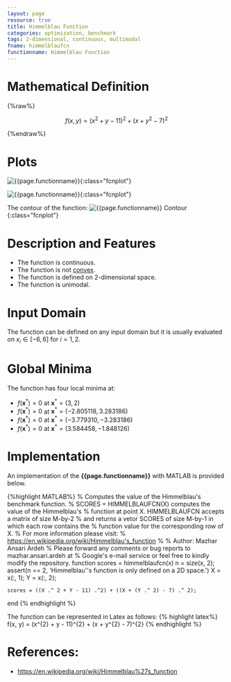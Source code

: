 ```yaml
---
layout: page
resource: true
title: Himmelblau Function
categories: optimization, benchmark
tags: 2-dimensional, continuous, multimodal
fname: himmelblaufcn
functionname: Himmelblau Function
---
```

<head>
	<script type="text/x-mathjax-config">
	  MathJax.Hub.Config({tex2jax: {inlineMath: [['$','$'], ['\\(','\\)']]}});
	</script>
	<script type="text/javascript" async
	  src="https://cdn.mathjax.org/mathjax/latest/MathJax.js?config=TeX-AMS_CHTML">
	</script>
</head>


# Mathematical Definition

{%raw%}

$$f(x, y) = (x^{2} + y - 11)^{2} + (x + y^{2} - 7)^{2}$$

{%endraw%}

# Plots
![{{page.functionname}}]({{site.baseurl}}/benchmarkfcns/plots/{{page.fname}}.png){:class="fcnplot"}

![{{page.functionname}}]({{site.baseurl}}/benchmarkfcns/plots/{{page.fname}}_2.png){:class="fcnplot"}

The contour of the function: 
![{{page.functionname}} Contour]({{site.baseurl}}/benchmarkfcns/plots/{{page.fname}}_contour.png){:class="fcnplot"}

# Description and Features
* The function is continuous.
* The function is not [convex](https://en.wikipedia.org/wiki/Convex_function).
* The function is defined on 2-dimensional space. 
* The function is unimodal.

# Input Domain
The function can be defined on any input domain but it is usually evaluated on $x_i \in [-6, 6]$ for $i = 1, 2$.

# Global Minima
The function has four local minima at: 

* $f(\textbf{x}^{\ast}) = 0$ at $\textbf{x}^{\ast} = (3, 2)$
* $f(\textbf{x}^{\ast}) = 0$ at $\textbf{x}^{\ast} = (-2.805118, 3.283186)$
* $f(\textbf{x}^{\ast}) = 0$ at $\textbf{x}^{\ast} = (-3.779310, -3.283186)$
* $f(\textbf{x}^{\ast}) = 0$ at $\textbf{x}^{\ast} = (3.584458, -1.848126)$

# Implementation
An implementation of the **{{page.functionname}}** with MATLAB is provided below. 

{%highlight MATLAB%}
% Computes the value of the Himmelblau's benchmark function.
% SCORES = HIMMELBLAUFCN(X) computes the value of the Himmelblau's
% function at point X. HIMMELBLAUFCN accepts a matrix of size M-by-2 
% and returns a vetor SCORES of size M-by-1 in which each row contains the 
% function value for the corresponding row of X.
% For more information please visit: 
% https://en.wikipedia.org/wiki/Himmelblau's_function
% 
% Author: Mazhar Ansari Ardeh
% Please forward any comments or bug reports to mazhar.ansari.ardeh at
% Google's e-mail service or feel free to kindly modify the repository.
function scores = himmelblaufcn(x)
    n = size(x, 2);
    assert(n == 2, 'Himmelblau''s function is only defined on a 2D space.')
    X = x(:, 1);
    Y = x(:, 2);
    
    scores = ((X .^ 2 + Y - 11) .^2) + ((X + (Y .^ 2) - 7) .^ 2);
end
{% endhighlight %}

The function can be represented in Latex as follows:
{% highlight latex%}
f(x, y) = (x^{2} + y - 11)^{2} + (x + y^{2} - 7)^{2}
{% endhighlight %}

# References:
* https://en.wikipedia.org/wiki/Himmelblau%27s_function